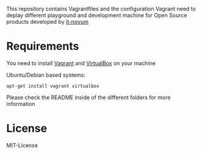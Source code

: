 This repository contains Vagrantfiles and the configuration Vagrant need to deplay different playground and development machine for Open Source products developed by [it-novum](http://www.it-novum.com/)

# Requirements
You need to install [Vagrant](https://www.vagrantup.com/downloads.html) and [VirtualBox](https://www.virtualbox.org/wiki/Downloads) on your machine

Ubuntu/Debian based systems:
````
apt-get install vagrant virtualbox
````

Please check the README inside of the different folders for more information

# License
MIT-License